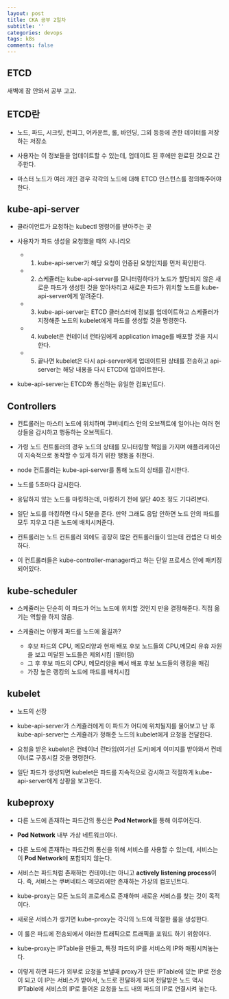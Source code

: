 ```yaml
---
layout: post
title: CKA 공부 2일차
subtitle: ''
categories: devops
tags: k8s
comments: false
---
```


## ETCD

새벽에 잠 안와서 공부 고고.

## ETCD란

- 노드, 파드, 시크릿, 컨피그, 어카운트, 롤, 바인딩, 그외 등등에 관한 데이터를 저장하는 저장소

- 사용자는 이 정보들을 업데이트할 수 있는데, 업데이트 된 후에만 완료된 것으로 간주한다.

- 마스터 노드가 여러 개인 경우 각각의 노드에 대해 ETCD 인스턴스를 정의해주어야한다.

## kube-api-server

- 클라이언트가 요청하는 kubectl 명령어를 받아주는 곳

- 사용자가 파드 생성을 요청했을 때의 시나리오

  - 1. kube-api-server가 해당 요청이 인증된 요청인지를 먼저 확인한다.
  - 2. 스케쥴러는 kube-api-server를 모니터링하다가 노드가 할당되지 않은 새로운 파드가 생성된 것을 알아차리고 새로운 파드가 위치할 노드를 kube-api-server에게 알려준다.
  - 3. kube-api-server는 ETCD 클러스터에 정보를 업데이트하고 스케쥴러가 지정해준 노드의 kubelet에게 파드를 생성할 것을 명령한다.
  - 4. kubelet은 컨테이너 런타임에게 application image를 배포할 것을 지시한다.
  - 5. 끝나면 kubelet은 다시 api-server에게 업데이트된 상태를 전송하고 api-server는 해당 내용을 다시 ETCD에 업데이트한다.

- kube-api-server는 ETCD와 통신하는 유일한 컴포넌트다.

## Controllers

- 컨트롤러는 마스터 노드에 위치하며 쿠버네티스 안의 오브젝트에 일어나는 여러 현상들을 감시하고 행동하는 오브젝트다.

- 가령 노드 컨트롤러의 경우 노드의 상태를 모니터링할 책임을 가지며 애플리케이션이 지속적으로 동작할 수 있게 하기 위한 행동을 취한다.

- node 컨트롤러는 kube-api-server를 통해 노드의 상태를 감시한다.

- 노드를 5초마다 감시한다.

- 응답하지 않는 노드를 마킹하는데, 마킹하기 전에 일단 40초 정도 기다려본다.

- 일단 노드를 마킹하면 다시 5분을 준다. 만약 그래도 응답 안하면 노드 안의 파드를 모두 지우고 다른 노드에 배치시켜준다.

- 컨트롤러는 노드 컨트롤러 외에도 굉장히 많은 컨트롤러들이 있는데 컨셉은 다 비슷하다.

- 이 컨트롤러들은 kube-controller-manager라고 하는 단일 프로세스 안에 패키징되어있다.

## kube-scheduler

- 스케쥴러는 단순히 이 파드가 어느 노드에 위치할 것인지 만을 결정해준다. 직접 옮기는 역할을 하지 않음.

- 스케쥴러는 어떻게 파드를 노드에 옮길까?
  - 후보 파드의 CPU, 메모리양과 현재 배포 후보 노드들의 CPU,메모리 유휴 자원을 보고 미달된 노드들은 제외시킴 (필터링)
  - 그 후 후보 파드의 CPU, 메모리양을 빼서 배포 후보 노드들의 랭킹을 매김
  - 가장 높은 랭킹의 노드에 파드를 배치시킴

## kubelet

- 노드의 선장
- kube-api-server가 스케쥴러에게 이 파드가 어디에 위치될지를 물어보고 난 후 kube-api-server는 스케쥴러가 정해준 노드의 kubelet에게 요청을 전달한다.

- 요청을 받은 kubelet은 컨테이너 런타임(여기선 도커)에게 이미지를 받아와서 컨테이너로 구동시킬 것을 명령한다.

- 일단 파드가 생성되면 kubelet은 파드를 지속적으로 감시하고 적절하게 kube-api-server에게 상황을 보고한다.

## kubeproxy

- 다른 노드에 존재하는 파드간의 통신은 **Pod Network**를 통해 이루어진다.

- **Pod Network** 내부 가상 네트워크이다.

- 다른 노드에 존재하는 파드간의 통신을 위해 서비스를 사용할 수 있는데, 서비스는 이 **Pod Network**에 포함되지 않는다.

- 서비스는 파드처럼 존재하는 컨테이너는 아니고 **actively listening process**이다. 즉, 서비스는 쿠버네티스 메모리에만 존재하는 가상의 컴포넌트다.

- kube-proxy는 모든 노드의 프로세스로 존재하며 새로운 서비스를 찾는 것이 목적이다.

- 새로운 서비스가 생기면 kube-proxy는 각각의 노드에 적절한 룰을 생성한다.

- 이 룰은 파드에 전송되에서 이러한 트래픽으로 트래픽을 포워드 하기 위함이다.

- kube-proxy는 IPTable을 만들고, 특정 파드의 IP를 서비스의 IP와 매핑시켜놓는다.

- 이렇게 하면 파드가 외부로 요청을 보낼때 proxy가 만든 IPTable에 있는 IP로 전송이 되고 이 IP는 서비스가 받아서, 노드로 전달하게 되며 전달받은 노드 역시 IPTable에 서비스의 IP로 들어온 요청을 노드 내의 파드의 IP로 연결시켜 놓는다.
